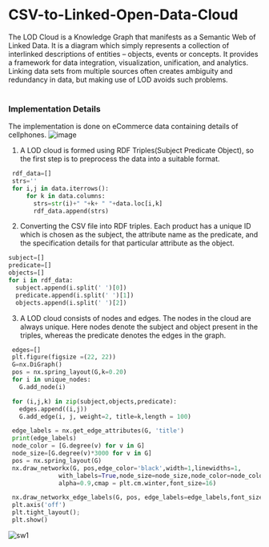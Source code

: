 # CSV-to-Linked-Open-Data-Cloud
  The LOD Cloud is a Knowledge Graph that manifests as a Semantic Web of Linked Data. It is a diagram which simply represents a collection of interlinked descriptions of entities – objects, events or concepts. It provides a framework for data integration, visualization, unification, and analytics. Linking data sets from multiple sources often creates ambiguity and redundancy in data, but making use of LOD avoids such problems.
</br></br>

### Implementation Details
 The implementation is done on eCommerce data containing details of cellphones. 
 ![image](https://user-images.githubusercontent.com/45465068/98400642-652dad00-208a-11eb-9036-e888cb10f683.png)

 
   1. A LOD cloud is formed using RDF Triples(Subject Predicate Object), so the first step is to preprocess the data into a suitable format.
   ```python
    rdf_data=[]
    strs=''
    for i,j in data.iterrows():
        for k in data.columns:
          strs=str(i)+" "+k+ " "+data.loc[i,k]
          rdf_data.append(strs)
   ```
   2. Converting the CSV file into RDF triples. Each product has a unique ID which is chosen as the subject, the attribute name as the predicate, and the specification details for that particular attribute as the object.
   ```python
   subject=[]
   predicate=[]
   objects=[]
   for i in rdf_data:
     subject.append(i.split(' ')[0])
     predicate.append(i.split(' ')[1])
     objects.append(i.split(' ')[2])
   ```
   3. A LOD cloud consists of nodes and edges. The nodes in the cloud are always unique. Here nodes denote the subject and object present in the triples, whereas the predicate denotes the edges in the graph. 
   ```python
    edges=[]
    plt.figure(figsize =(22, 22)) 
    G=nx.DiGraph()
    pos = nx.spring_layout(G,k=0.20)
    for i in unique_nodes:
      G.add_node(i)

    for (i,j,k) in zip(subject,objects,predicate): 
      edges.append((i,j))
      G.add_edge(i, j, weight=2, title=k,length = 100)

    edge_labels = nx.get_edge_attributes(G, 'title')
    print(edge_labels)
    node_color = [G.degree(v) for v in G] 
    node_size=[G.degree(v)*3000 for v in G] 
    pos = nx.spring_layout(G)
    nx.draw_networkx(G, pos,edge_color='black',width=1,linewidths=1, 
                 with_labels=True,node_size=node_size,node_color=node_color,
                 alpha=0.9,cmap = plt.cm.winter,font_size=16)

    nx.draw_networkx_edge_labels(G, pos, edge_labels=edge_labels,font_size=16)
    plt.axis('off')
    plt.tight_layout();
    plt.show()
   ```
   ![sw1](https://user-images.githubusercontent.com/45465068/98401310-7a570b80-208b-11eb-832b-f2866d0e3dc0.png)

</br>
 
